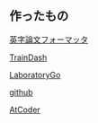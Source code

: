 ## 作ったもの
[英字論文フォーマッタ](http://to-normal-code.herokuapp.com/to-normal-code)

[TrainDash](https://train-front.vercel.app/)


[LaboratoryGo](https://play.google.com/store/apps/details?id=ac.inoue.laboratorygo)

[github](https://github.com/ppputtyo)

[AtCoder](https://atcoder.jp/users/ppputtyo)

<!-- Algorithm: highest 1071

Heuristic: highest 1371 -->

